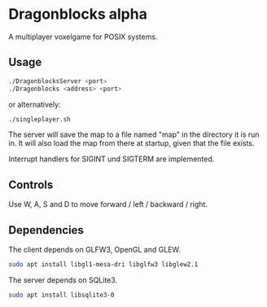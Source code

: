 # Dragonblocks alpha

A multiplayer voxelgame for POSIX systems.

## Usage

```bash
./DragonblocksServer <port>
./Dragonblocks <address> <port>
```

or alternatively:

```bash
./singleplayer.sh
```

The server will save the map to a file named "map" in the directory it is run in. It will also load the map from there at startup, given that the file exists.

Interrupt handlers for SIGINT und SIGTERM are implemented.

## Controls

Use W, A, S and D to move forward / left / backward / right.

## Dependencies

The client depends on GLFW3, OpenGL and GLEW.

```bash
sudo apt install libgl1-mesa-dri libglfw3 libglew2.1
```

The server depends on SQLite3.

```bash
sudo apt install libsqlite3-0
```
